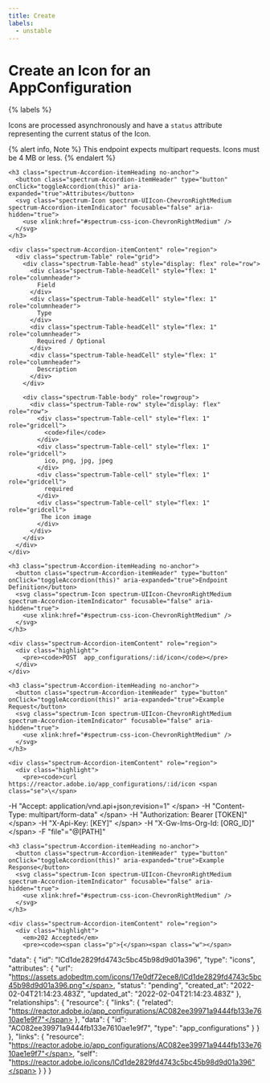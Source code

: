 ```yaml
---
title: Create
labels:
  - unstable
---
```


# Create an Icon for an AppConfiguration

{% labels %}

Icons are processed asynchronously and have a `status` attribute representing the current status of the Icon.

{% alert info, Note %}
This endpoint expects multipart requests. Icons must be 4 MB or less.
{% endalert %}

<div class="spectrum-Accordion" role="region">
  <div class="spectrum-Accordion-item is-open" role="presentation">

    <h3 class="spectrum-Accordion-itemHeading no-anchor">
      <button class="spectrum-Accordion-itemHeader" type="button" onClick="toggleAccordion(this)" aria-expanded="true">Attributes</button>
      <svg class="spectrum-Icon spectrum-UIIcon-ChevronRightMedium spectrum-Accordion-itemIndicator" focusable="false" aria-hidden="true">
        <use xlink:href="#spectrum-css-icon-ChevronRightMedium" />
      </svg>
    </h3>

    <div class="spectrum-Accordion-itemContent" role="region">
      <div class="spectrum-Table" role="grid">
        <div class="spectrum-Table-head" style="display: flex" role="row">
          <div class="spectrum-Table-headCell" style="flex: 1" role="columnheader">
            Field
          </div>
          <div class="spectrum-Table-headCell" style="flex: 1" role="columnheader">
            Type
          </div>
          <div class="spectrum-Table-headCell" style="flex: 1" role="columnheader">
            Required / Optional
          </div>
          <div class="spectrum-Table-headCell" style="flex: 1" role="columnheader">
            Description
          </div>
        </div>
  
        <div class="spectrum-Table-body" role="rowgroup">
          <div class="spectrum-Table-row" style="display: flex" role="row">
            <div class="spectrum-Table-cell" style="flex: 1" role="gridcell">
              <code>file</code>
            </div>
            <div class="spectrum-Table-cell" style="flex: 1" role="gridcell">
              ico, png, jpg, jpeg
            </div>
            <div class="spectrum-Table-cell" style="flex: 1" role="gridcell">
              required
            </div>
            <div class="spectrum-Table-cell" style="flex: 1" role="gridcell">
             The icon image
            </div>
          </div>
        </div>
      </div>
    </div>
  </div>
</div>

<div class="spectrum-Accordion" role="region">
  <div class="spectrum-Accordion-item is-open" role="presentation">

    <h3 class="spectrum-Accordion-itemHeading no-anchor">
      <button class="spectrum-Accordion-itemHeader" type="button" onClick="toggleAccordion(this)" aria-expanded="true">Endpoint Definition</button>
      <svg class="spectrum-Icon spectrum-UIIcon-ChevronRightMedium spectrum-Accordion-itemIndicator" focusable="false" aria-hidden="true">
        <use xlink:href="#spectrum-css-icon-ChevronRightMedium" />
      </svg>
    </h3>

    <div class="spectrum-Accordion-itemContent" role="region">
      <div class="highlight">
        <pre><code>POST  app_configurations/:id/icon</code></pre>
      </div>
    </div>
  </div>

  <div class="spectrum-Accordion-item is-open" role="presentation">

    <h3 class="spectrum-Accordion-itemHeading no-anchor">
      <button class="spectrum-Accordion-itemHeader" type="button" onClick="toggleAccordion(this)" aria-expanded="true">Example Request</button>
      <svg class="spectrum-Icon spectrum-UIIcon-ChevronRightMedium spectrum-Accordion-itemIndicator" focusable="false" aria-hidden="true">
        <use xlink:href="#spectrum-css-icon-ChevronRightMedium" />
      </svg>
    </h3>

    <div class="spectrum-Accordion-itemContent" role="region">
      <div class="highlight">
        <pre><code>curl https://reactor.adobe.io/app_configurations/:id/icon <span class="se">\</span>
  <span class="nt">-H</span> <span class="s2">"Accept: application/vnd.api+json;revision=1"</span> <span class="se">\</span>
  <span class="nt">-H</span> <span class="s2">"Content-Type: multipart/form-data"</span> <span class="se">\</span>
  <span class="nt">-H</span> <span class="s2">"Authorization: Bearer [TOKEN]"</span> <span class="se">\</span>
  <span class="nt">-H</span> <span class="s2">"X-Api-Key: [KEY]"</span> <span class="se">\</span>
  <span class="nt">-H</span> <span class="s2">"X-Gw-Ims-Org-Id: [ORG_ID]"</span> <span class="se">\</span>
  <span class="nt">-F</span> <span class="s2">"file"="@[PATH]"</span> <span class="se"></span>
      </code></pre>
      </div>
    </div>
  </div>

  <div class="spectrum-Accordion-item is-open" role="presentation">

    <h3 class="spectrum-Accordion-itemHeading no-anchor">
      <button class="spectrum-Accordion-itemHeader" type="button" onClick="toggleAccordion(this)" aria-expanded="true">Example Response</button>
      <svg class="spectrum-Icon spectrum-UIIcon-ChevronRightMedium spectrum-Accordion-itemIndicator" focusable="false" aria-hidden="true">
        <use xlink:href="#spectrum-css-icon-ChevronRightMedium" />
      </svg>
    </h3>

    <div class="spectrum-Accordion-itemContent" role="region">
      <div class="highlight">
        <em>202 Accepted</em>
        <pre><code><span class="p">{</span><span class="w"></span>
  <span class="nt">"data"</span><span class="p">:</span><span class="w"> </span><span class="p">{</span><span class="w"></span>
    <span class="nt">"id"</span><span class="p">:</span><span class="w"> </span><span class="s2">"ICd1de2829fd4743c5bc45b98d9d01a396"</span><span class="p">,</span><span class="w"></span>
    <span class="nt">"type"</span><span class="p">:</span><span class="w"> </span><span class="s2">"icons"</span><span class="p">,</span><span class="w"></span>
    <span class="nt">"attributes"</span><span class="p">:</span><span class="w"> </span><span class="p">{</span><span class="w"> </span>
      <span class="nt">"url"</span><span class="p">:</span><span class="w"> </span><span class="kc">"https://assets.adobedtm.com/icons/17e0df72ece8/ICd1de2829fd4743c5bc45b98d9d01a396.png"</span><span class="p">,</span><span class="w"> </span>
      <span class="nt">"status"</span><span class="p">:</span><span class="w"> </span><span class="s2">"pending"</span><span class="p">,</span><span class="w"> </span>
      <span class="nt">"created_at"</span><span class="p">:</span><span class="w"> </span><span class="s2">"2022-02-04T21:14:23.483Z"</span><span class="p">,</span><span class="w"> </span>
      <span class="nt">"updated_at"</span><span class="p">:</span><span class="w"> </span><span class="s2">"2022-02-04T21:14:23.483Z"</span><span class="w"></span>
    <span class="p">},</span><span class="w"></span>
    <span class="nt">"relationships"</span><span class="p">:</span><span class="w"> </span><span class="p">{</span><span class="w"></span>
      <span class="nt">"resource"</span><span class="p">:</span><span class="w"> </span><span class="p">{</span><span class="w"></span>
        <span class="nt">"links"</span><span class="p">:</span><span class="w"> </span><span class="p">{</span><span class="w"></span>
          <span class="nt">"related"</span><span class="p">:</span><span class="w"> </span><span class="s2">"https://reactor.adobe.io/app_configurations/AC082ee39971a9444fb133e7610ae1e9f7"</span><span class="w"></span>
        <span class="p">},</span><span class="w"></span>
        <span class="nt">"data"</span><span class="p">:</span><span class="w"> </span><span class="p">{</span><span class="w"></span>
          <span class="nt">"id"</span><span class="p">:</span><span class="w"> </span><span class="s2">"AC082ee39971a9444fb133e7610ae1e9f7"</span><span class="p">,</span><span class="w"></span>
          <span class="nt">"type"</span><span class="p">:</span><span class="w"> </span><span class="s2">"app_configurations"</span><span class="p"></span><span class="w"></span>
        <span class="p">}</span><span class="w"></span>
      <span class="p">}</span><span class="w"></span>
    <span class="p">},</span><span class="w"></span>
    <span class="nt">"links"</span><span class="p">:</span><span class="w"> </span><span class="p">{</span><span class="w"></span>
      <span class="nt">"resource"</span><span class="p">:</span><span class="w"> </span><span class="s2">"https://reactor.adobe.io/app_configurations/AC082ee39971a9444fb133e7610ae1e9f7"</span><span class="p">,</span><span class="w"></span>
      <span class="nt">"self"</span><span class="p">:</span><span class="w"> </span><span class="s2">"https://reactor.adobe.io/icons/ICd1de2829fd4743c5bc45b98d9d01a396"</span><span class="w"></span>
    <span class="p">}</span><span class="w"></span>
  <span class="p">}</span><span class="w">
</span><span class="p">}</span></code></pre>
      </div>
    </div>
  </div>
</div>

